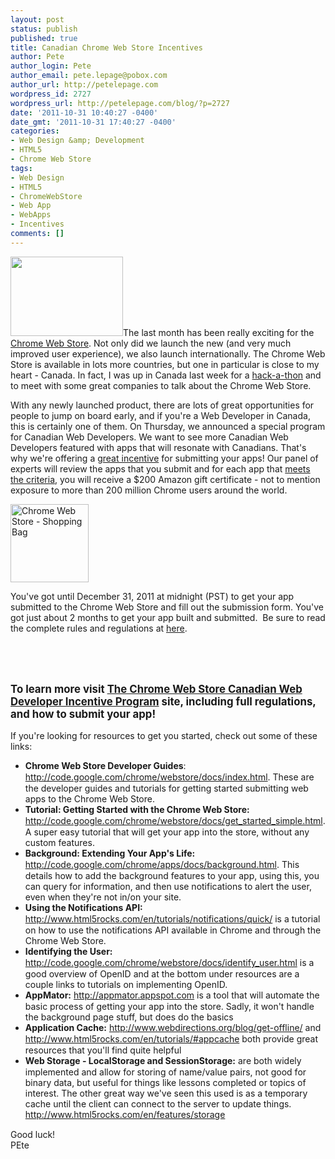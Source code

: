 ```yaml
---
layout: post
status: publish
published: true
title: Canadian Chrome Web Store Incentives
author: Pete
author_login: Pete
author_email: pete.lepage@pobox.com
author_url: http://petelepage.com
wordpress_id: 2727
wordpress_url: http://petelepage.com/blog/?p=2727
date: '2011-10-31 10:40:27 -0400'
date_gmt: '2011-10-31 17:40:27 -0400'
categories:
- Web Design &amp; Development
- HTML5
- Chrome Web Store
tags:
- Web Design
- HTML5
- ChromeWebStore
- Web App
- WebApps
- Incentives
comments: []
---
```

<p><a href="http://petelepage.com/blog/wp-content/uploads/2011/10/flag_canada3.jpg"><img class="size-medium wp-image-2728 alignright" title="flag_canada3" src="http://petelepage.com/blog/wp-content/uploads/2011/10/flag_canada3-300x212.jpg" alt="" width="180" height="127" /></a>The last month has been really exciting for the <a href="http://bit.ly/tcqrrG" target="_blank">Chrome Web Store</a>. Not only did we launch the new (and very much improved user experience), we also launch internationally. The Chrome Web Store is available in lots more countries, but one in particular is close to my heart - Canada. In fact, I was up in Canada last week for a <a href="http://webapphackmtl.eventbrite.com/" target="_blank">hack-a-thon</a> and to meet with some great companies to talk about the Chrome Web Store.</p>
<p>With any newly launched product, there are lots of great opportunities for people to jump on board early, and if you're a Web Developer in Canada, this is certainly one of them. On Thursday, we announced a special program for Canadian Web Developers. We want to see more Canadian Web Developers featured with apps that will resonate with Canadians. That's why we're offering a <a href="http://bit.ly/s4O0Fn" target="_blank">great incentive</a> for submitting your apps! Our panel of experts will review the apps that you submit and for each app that <a href="http://bit.ly/sT3UzT" target="_blank">meets the criteria</a>, you will receive a $200 Amazon gift certificate - not to mention exposure to more than 200 million Chrome users around the world.</p>
<p><img class="size-full wp-image-2596 alignleft" title="Chrome Web Store" src="http://petelepage.com/blog/wp-content/uploads/2011/06/cws-bag.png" alt="Chrome Web Store - Shopping Bag" width="125" height="125" /></p>
<p>You've got until December 31, 2011 at midnight (PST) to get your app submitted to the Chrome Web Store and fill out the submission form. You've got just about 2 months to get your app built and submitted.  Be sure to read the complete rules and regulations at <a href="http://bit.ly/sT3UzT" target="_blank">here</a>.</p>
<p>&nbsp;</p>
<p>&nbsp;</p>
<p style="font-weight: bold; font-size: larger;">To learn more visit <a href="http://bit.ly/s4O0Fn" target="_blank">The Chrome Web Store Canadian Web Developer Incentive Program</a> site, including full regulations, and how to submit your app!</p>
<p>If you're looking for resources to get you started, check out some of these links:</p>
<ul>
<li><span class="Apple-style-span" style="line-height: 18px;"><strong>Chrome Web Store Developer Guides</strong>: <a href="http://code.google.com/chrome/webstore/docs/index.html" target="_blank">http://code.google.com/chrome/webstore/docs/index.html</a>. These are the developer guides and tutorials for getting started submitting web apps to the Chrome Web Store.</span></li>
<li><span class="Apple-style-span" style="line-height: 18px;"><strong>Tutorial: Getting Started with the Chrome Web Store:</strong> <a href="http://code.google.com/chrome/webstore/docs/get_started_simple.html" target="_blank">http://code.google.com/chrome/webstore/docs/get_started_simple.html</a>. A super easy tutorial that will get your app into the store, without any custom features.</span></li>
<li><span class="Apple-style-span" style="line-height: 18px;"><strong>Background: Extending Your App's Life:</strong> <a href="http://code.google.com/chrome/apps/docs/background.html" target="_blank">http://code.google.com/chrome/apps/docs/background.html</a>. This details how to add the background features to your app, using this, you can query for information, and then use notifications to alert the user, even when they're not in/on your site.</span></li>
<li><span class="Apple-style-span" style="line-height: 18px;"><strong>Using the Notifications API:</strong> <a href="http://www.html5rocks.com/en/tutorials/notifications/quick/" target="_blank">http://www.html5rocks.com/en/tutorials/notifications/quick/</a> is a tutorial on how to use the notifications API available in Chrome and through the Chrome Web Store.</span></li>
<li><span class="Apple-style-span" style="line-height: 18px;"><strong>Identifying the User:</strong> <a href="http://code.google.com/chrome/webstore/docs/identify_user.html" target="_blank">http://code.google.com/chrome/webstore/docs/identify_user.html</a> is a good overview of OpenID and at the bottom under resources are a couple links to tutorials on implementing OpenID.</span></li>
<li><span class="Apple-style-span" style="line-height: 18px;"><strong>AppMator:</strong> <a href="http://appmator.appspot.com" target="_blank">http://appmator.appspot.com</a> is a tool that will automate the basic process of getting your app into the store. Sadly, it won't handle the background page stuff, but does do the basics</span></li>
<li><span class="Apple-style-span" style="line-height: 18px;"><strong>Application Cache:</strong> <a href="http://www.webdirections.org/blog/get-offline/" target="_blank">http://www.webdirections.org/blog/get-offline/</a> and <a href="http://www.html5rocks.com/en/tutorials/#appcache" target="_blank">http://www.html5rocks.com/en/tutorials/#appcache</a> both provide great resources that you'll find quite helpful</span></li>
<li><span class="Apple-style-span" style="line-height: 18px;"><strong>Web Storage - LocalStorage and SessionStorage:</strong> are both widely implemented and allow for storing of name/value pairs, not good for binary data, but useful for things like lessons completed or topics of interest. The other great way we've seen this used is as a temporary cache until the client can connect to the server to update things. <a href="http://www.html5rocks.com/en/features/storage" target="_blank">http://www.html5rocks.com/en/features/storage</a></span></li>
</ul>
<p>Good luck!<br />
PEte</p>
